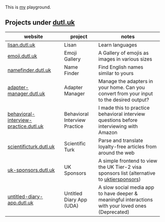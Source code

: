 This is [my](https://cemrekarakas.com) playground.

## Projects under [dutl.uk](dutl.uk)

| website | project | notes |
| -                                           | -             | - |
| [lisan.dutl.uk](https://lisan.dutl.uk)      | Lisan         | Learn languages
| [emoji.dutl.uk](https://emoji.dutl.uk)      | Emoji Gallery | A Gallery of emojis as images in various sizes 
| [namefinder.dutl.uk](https://emoji.dutl.uk) | Name Finder   | Find English names similar to yours
| [adapter-manager.dutl.uk](https://adapter-manager.dutl.uk) | Adapter Manager | Manage the adapters in your home. Can you convert from your input to the desired output?
| [behavioral-interview-practice.dutl.uk](https://behavioral-interview-practice.dutl.uk) | Behavioral Interview Practice | I made this to practice behavioral interview questions before interviewing with Amazon
| [scientificturk.dutl.uk](https://scientificturk.dutl.uk) | Scientific Turk | Parse and translate loyalty-free articles from around the web
| [uk-sponsors.dutl.uk](https://uk-sponsors.dutl.uk) | UK Sponsors | A simple frontend to view the UK Tier-2 visa sponsors list (alternative to [uktiersponsors](https://uktiersponsors.co.uk/))
| [untitled-diary-app.dutl.uk](#) | Untitled Diary App (UDA) | A slow social media app to have deeper & meaningful interactions with your loved ones (Deprecated)

